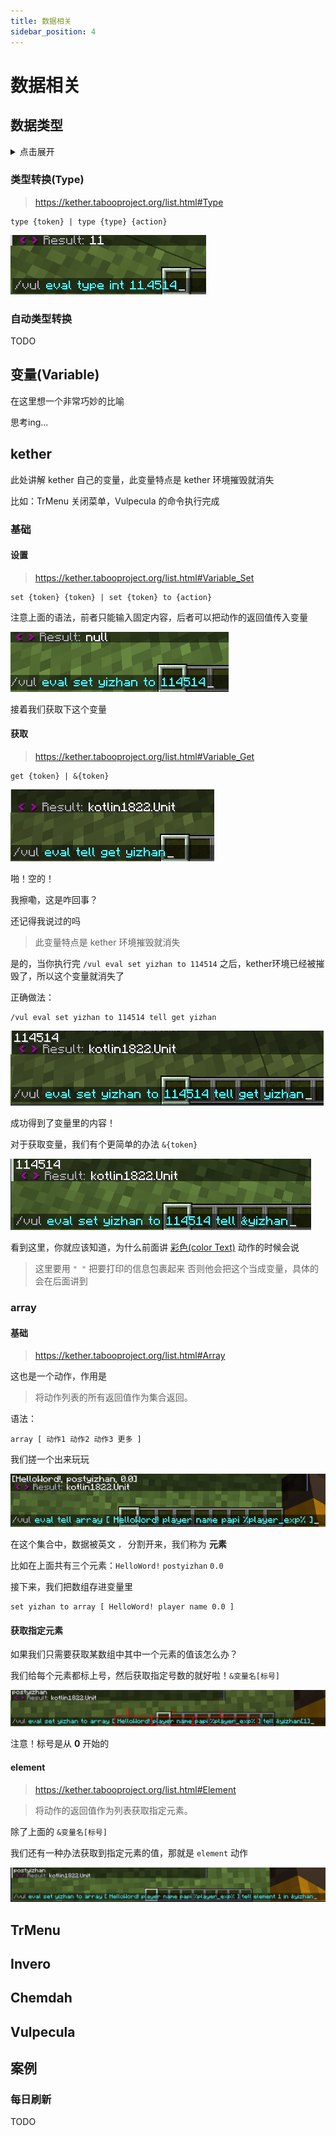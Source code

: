 ```yaml
---
title: 数据相关
sidebar_position: 4
---
```


# 数据相关

## 数据类型

<details>
  <summary>点击展开</summary>

不会讲

</details>

### 类型转换(Type)

> https://kether.tabooproject.org/list.html#Type

```
type {token} | type {type} {action}
```

![](_images/type_1.png)

### 自动类型转换

TODO

## 变量(Variable)

在这里想一个非常巧妙的比喻

思考ing...

## kether

此处讲解 kether 自己的变量，此变量特点是 kether 环境摧毁就消失

比如：TrMenu 关闭菜单，Vulpecula 的命令执行完成

### 基础

#### 设置

> https://kether.tabooproject.org/list.html#Variable_Set

```
set {token} {token} | set {token} to {action}
```

注意上面的语法，前者只能输入固定内容，后者可以把动作的返回值传入变量

![](_images/var_1.png)

接着我们获取下这个变量

#### 获取

> https://kether.tabooproject.org/list.html#Variable_Get

```
get {token} | &{token}
```

![](_images/var_2.png)

啪！空的！

我擦嘞，这是咋回事？

还记得我说过的吗

> 此变量特点是 kether 环境摧毁就消失

是的，当你执行完 `/vul eval set yizhan to 114514` 之后，kether环境已经被摧毁了，所以这个变量就消失了

正确做法：

```
/vul eval set yizhan to 114514 tell get yizhan
```

![](_images/var_3.png)

成功得到了变量里的内容！

对于获取变量，我们有个更简单的办法 `&{token}`

![](_images/var_4.png)

看到这里，你就应该知道，为什么前面讲 [彩色(color Text)](basic.md#彩色color-text) 动作的时候会说

> 这里要用 `" "` 把要打印的信息包裹起来
> 否则他会把这个当成变量，具体的会在后面讲到

### array

#### 基础

> https://kether.tabooproject.org/list.html#Array

这也是一个动作，作用是

> 将动作列表的所有返回值作为集合返回。

语法：

```
array [ 动作1 动作2 动作3 更多 ]
```

我们搓一个出来玩玩

![](_images/var_5.png)

在这个集合中，数据被英文 `，` 分割开来，我们称为 **元素**

比如在上面共有三个元素：`HelloWord!` `postyizhan` `0.0`

接下来，我们把数组存进变量里

```
set yizhan to array [ HelloWord! player name 0.0 ]
```

#### 获取指定元素

如果我们只需要获取某数组中其中一个元素的值该怎么办？

我们给每个元素都标上号，然后获取指定号数的就好啦！`&变量名[标号]`

![](_images/var_6.png)

注意！标号是从 **0** 开始的

#### element

> https://kether.tabooproject.org/list.html#Element

> 将动作的返回值作为列表获取指定元素。

除了上面的 `&变量名[标号]`

我们还有一种办法获取到指定元素的值，那就是 `element` 动作

![](_images/var_7.png)

## TrMenu

## Invero

## Chemdah

## Vulpecula

## 案例

### 每日刷新

TODO
